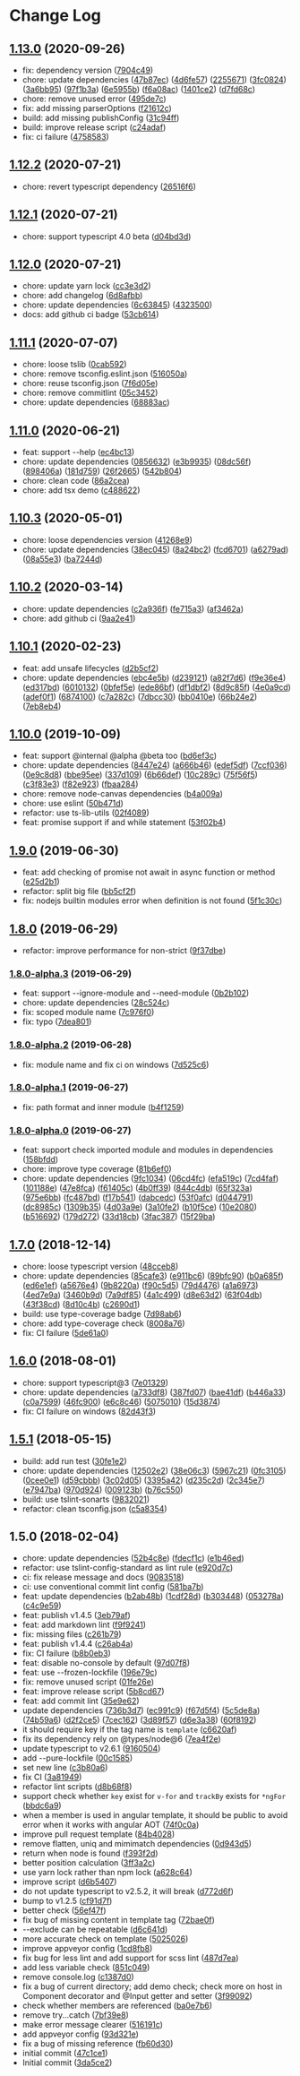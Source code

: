 # Change Log

## [1.13.0](https://github.com/plantain-00/no-unused-export/compare/v1.12.2...v1.13.0) (2020-09-26)
  
* fix: dependency version ([7904c49](https://github.com/plantain-00/no-unused-export/commit/7904c499d3c39118f1d1ca64d13c9bac33f4df3d))
* chore: update dependencies ([47b87ec](https://github.com/plantain-00/no-unused-export/commit/47b87ec49eafa34ecfa80d6f35a00419648024e8)) ([4d6fe57](https://github.com/plantain-00/no-unused-export/commit/4d6fe57174b71e3ee370a1e6b4dc954951f5d54b)) ([2255671](https://github.com/plantain-00/no-unused-export/commit/22556712c1a431b7cebbc8dc74def171fc1e621e)) ([3fc0824](https://github.com/plantain-00/no-unused-export/commit/3fc0824474ffb79e3ec96df1fba81dca974df00c)) ([3a6bb95](https://github.com/plantain-00/no-unused-export/commit/3a6bb9505b76b7f75eb163f26f5508234bd709cb)) ([97f1b3a](https://github.com/plantain-00/no-unused-export/commit/97f1b3ab35ed07235dc69337b925245652247716)) ([6e5955b](https://github.com/plantain-00/no-unused-export/commit/6e5955bd9ffa71a16dcd72993ba42571949463bc)) ([f6a08ac](https://github.com/plantain-00/no-unused-export/commit/f6a08ac8153753c63e8921ed0c22d32dcd5bc38a)) ([1401ce2](https://github.com/plantain-00/no-unused-export/commit/1401ce25dc2a44b02fcf368b0209946c1aff7c60)) ([d7fd68c](https://github.com/plantain-00/no-unused-export/commit/d7fd68c134f8480e86797bcb2d53e1649883b672))
* chore: remove unused error ([495de7c](https://github.com/plantain-00/no-unused-export/commit/495de7ca6a5b548cf8f102a2cc3d24b77f432288))
* fix: add missing parserOptions ([f21612c](https://github.com/plantain-00/no-unused-export/commit/f21612c439cc248a8f610ca3cd6bd35b914b407f))
* build: add missing publishConfig ([31c94ff](https://github.com/plantain-00/no-unused-export/commit/31c94ff465ee47e42d532eb964e9c5516d7efd0b))
* build: improve release script ([c24adaf](https://github.com/plantain-00/no-unused-export/commit/c24adafc92e9450fa6d6bdc146533a22062d0d4b))
* fix: ci failure ([4758583](https://github.com/plantain-00/no-unused-export/commit/47585833a194164098e1c1d1a4f570af18719116))

## [1.12.2](https://github.com/plantain-00/no-unused-export/compare/v1.12.1...v1.12.2) (2020-07-21)
  
* chore: revert typescript dependency ([26516f6](https://github.com/plantain-00/no-unused-export/commit/26516f6c6ba75b5249c30d61d87021fb6378cffb))

## [1.12.1](https://github.com/plantain-00/no-unused-export/compare/v1.12.0...v1.12.1) (2020-07-21)
  
* chore: support typescript 4.0 beta ([d04bd3d](https://github.com/plantain-00/no-unused-export/commit/d04bd3d826cc6bb7919227f8c2b5d49c16a63f5e))

## [1.12.0](https://github.com/plantain-00/no-unused-export/compare/v1.11.1...v1.12.0) (2020-07-21)
  
* chore: update yarn lock ([cc3e3d2](https://github.com/plantain-00/no-unused-export/commit/cc3e3d2bfa96bee74ddd134e42cc80ba4410a116))
* chore: add changelog ([6d8afbb](https://github.com/plantain-00/no-unused-export/commit/6d8afbb6e612d1bb4ccd0211552fbef15b17f550))
* chore: update dependencies ([6c63845](https://github.com/plantain-00/no-unused-export/commit/6c63845db16db0cb0ca6c6e2f47ba967f694e881)) ([4323500](https://github.com/plantain-00/no-unused-export/commit/4323500ad46107886f0892c5f3008ff0b156e42b))
* docs: add github ci badge ([53cb614](https://github.com/plantain-00/no-unused-export/commit/53cb61463d375b6623d92c2c15c5c03e30dad93c))

## [1.11.1](https://github.com/plantain-00/no-unused-export/compare/v1.11.0...v1.11.1) (2020-07-07)
  
* chore: loose tslib ([0cab592](https://github.com/plantain-00/no-unused-export/commit/0cab5921b2ef87c16b6ae5c399398b8e2257f598))
* chore: remove tsconfig.eslint.json ([516050a](https://github.com/plantain-00/no-unused-export/commit/516050a714918e1ce2831cbf6c969641a024d467))
* chore: reuse tsconfig.json ([7f6d05e](https://github.com/plantain-00/no-unused-export/commit/7f6d05e0731058b591feb36e45367b909ecee92a))
* chore: remove commitlint ([05c3452](https://github.com/plantain-00/no-unused-export/commit/05c34521605788636c1d58b13b8fde578e4d80c8))
* chore: update dependencies ([68883ac](https://github.com/plantain-00/no-unused-export/commit/68883ac2aa6c6596bac99fe5e41c52d7e2d1a032))

## [1.11.0](https://github.com/plantain-00/no-unused-export/compare/v1.10.3...v1.11.0) (2020-06-21)
  
* feat: support --help ([ec4bc13](https://github.com/plantain-00/no-unused-export/commit/ec4bc135f4008be95fe0a273fa97df7dbb9e0d84))
* chore: update dependencies ([0856632](https://github.com/plantain-00/no-unused-export/commit/08566321f92666f6571d9a49353e61f4d6d26c22)) ([e3b9935](https://github.com/plantain-00/no-unused-export/commit/e3b9935fb0eff71dc58c1b06c9ae976f46a1ee6b)) ([08dc56f](https://github.com/plantain-00/no-unused-export/commit/08dc56f53c30b509f1d5ebcf58b8da7133ad4bc6)) ([898406a](https://github.com/plantain-00/no-unused-export/commit/898406a3266ab105b5edbf6f09b85eaae4ed31d4)) ([181d759](https://github.com/plantain-00/no-unused-export/commit/181d7597dca0fe934feb56e3323e8f15a5257e53)) ([26f2665](https://github.com/plantain-00/no-unused-export/commit/26f26656bd84ee608b12519485a4010afcc06326)) ([542b804](https://github.com/plantain-00/no-unused-export/commit/542b804103417740ba158ce6a0f59a2138ad5616))
* chore: clean code ([86a2cea](https://github.com/plantain-00/no-unused-export/commit/86a2ceac64297ed4edd1443ed437fc8841351272))
* chore: add tsx demo ([c488622](https://github.com/plantain-00/no-unused-export/commit/c488622afa22a190f8e04c52eda51f3e7a7a2f72))

## [1.10.3](https://github.com/plantain-00/no-unused-export/compare/v1.10.2...v1.10.3) (2020-05-01)
  
* chore: loose dependencies version ([41268e9](https://github.com/plantain-00/no-unused-export/commit/41268e9c210e0a1dd84fc55bfd2d878a8cef95b7))
* chore: update dependencies ([38ec045](https://github.com/plantain-00/no-unused-export/commit/38ec045130d6cd08f79b6f7d21fa26f6668430a3)) ([8a24bc2](https://github.com/plantain-00/no-unused-export/commit/8a24bc22d5658f2d199b28c83cd04cb1bb64993c)) ([fcd6701](https://github.com/plantain-00/no-unused-export/commit/fcd67014d1524e1d0c0d791a820c5d8f8d8df057)) ([a6279ad](https://github.com/plantain-00/no-unused-export/commit/a6279ad6ffc280bafedae35adc610ef8cdccfad7)) ([08a55e3](https://github.com/plantain-00/no-unused-export/commit/08a55e34b8c69d038f3d5a6f9abfccf3dbe96e43)) ([ba7244d](https://github.com/plantain-00/no-unused-export/commit/ba7244d784252eaecad18188100b96a138f6c9d4))

## [1.10.2](https://github.com/plantain-00/no-unused-export/compare/v1.10.1...v1.10.2) (2020-03-14)
  
* chore: update dependencies ([c2a936f](https://github.com/plantain-00/no-unused-export/commit/c2a936f9154b656e98f1d96c08e4e78034d56b38)) ([fe715a3](https://github.com/plantain-00/no-unused-export/commit/fe715a34e162fead81549d470a374c60171439a2)) ([af3462a](https://github.com/plantain-00/no-unused-export/commit/af3462abc0cfea5e501ed0d955ecd5efdfb34193))
* chore: add github ci ([9aa2e41](https://github.com/plantain-00/no-unused-export/commit/9aa2e4155c894ebb8fabd834fa567fcb66fcc696))

## [1.10.1](https://github.com/plantain-00/no-unused-export/compare/v1.10.0...v1.10.1) (2020-02-23)
  
* feat: add unsafe lifecycles ([d2b5cf2](https://github.com/plantain-00/no-unused-export/commit/d2b5cf2d2576cdca5c0d8f8e024e5b63752345b9))
* chore: update dependencies ([ebc4e5b](https://github.com/plantain-00/no-unused-export/commit/ebc4e5b3ea81e6ec4add3550395eacab52091514)) ([d239121](https://github.com/plantain-00/no-unused-export/commit/d23912173ae7b41334b7ae69449dc1ed12660cec)) ([a82f7d6](https://github.com/plantain-00/no-unused-export/commit/a82f7d6c73ab09ac77c5a1a116d27fd4a52729ae)) ([f9e36e4](https://github.com/plantain-00/no-unused-export/commit/f9e36e40f695d5db1be6483979e55ae5d4453489)) ([ed317bd](https://github.com/plantain-00/no-unused-export/commit/ed317bdc421ce94da88c065a6795c1df74112973)) ([6010132](https://github.com/plantain-00/no-unused-export/commit/601013213aff38622b8f646e974bdf52d897619b)) ([0bfef5e](https://github.com/plantain-00/no-unused-export/commit/0bfef5e2fd8a9033d89f4bed1d2f1904f4f4c8b6)) ([ede86bf](https://github.com/plantain-00/no-unused-export/commit/ede86bfde2205faa5464517db32deedad0b49e42)) ([df1dbf2](https://github.com/plantain-00/no-unused-export/commit/df1dbf2632103ab6d4124f1b3162f2a07733c24e)) ([8d9c85f](https://github.com/plantain-00/no-unused-export/commit/8d9c85f476a1587242b8e91f982e578a0e6b34a9)) ([4e0a9cd](https://github.com/plantain-00/no-unused-export/commit/4e0a9cd96a65200bf30f33ff9d393e71b93f0e50)) ([adef0f1](https://github.com/plantain-00/no-unused-export/commit/adef0f1636423dc64153df870d959b0b296012a1)) ([6874100](https://github.com/plantain-00/no-unused-export/commit/6874100ff5f8f6d76f19b2409ea2910911c3b4a2)) ([c7a282c](https://github.com/plantain-00/no-unused-export/commit/c7a282c081febc849bb7acc03bdb77fd82402f50)) ([7dbcc30](https://github.com/plantain-00/no-unused-export/commit/7dbcc305ec13dc677e5bf55dbc4d3082b7716454)) ([bb0410e](https://github.com/plantain-00/no-unused-export/commit/bb0410e37cf4ba786dc16cc4e7226da8099b2e98)) ([66b24e2](https://github.com/plantain-00/no-unused-export/commit/66b24e286ffc5e79973d54217549f9042d46dd8b)) ([7eb8eb4](https://github.com/plantain-00/no-unused-export/commit/7eb8eb4b4647d7b69e18d52e56acf9ac773819c8))

## [1.10.0](https://github.com/plantain-00/no-unused-export/compare/v1.9.0...v1.10.0) (2019-10-09)
  
* feat: support @internal @alpha @beta too ([bd6ef3c](https://github.com/plantain-00/no-unused-export/commit/bd6ef3c367d48f8d748dc5228b2c52b168fb4bb6))
* chore: update dependencies ([8447e24](https://github.com/plantain-00/no-unused-export/commit/8447e2459638d2c7a5a127d026c33acf1d291f9c)) ([a666b46](https://github.com/plantain-00/no-unused-export/commit/a666b46a4bdc8e3f94562754487b8bb2bcd22938)) ([edef5df](https://github.com/plantain-00/no-unused-export/commit/edef5dfe8f8fb9f4ba611a7d125474cab30f2a2a)) ([7ccf036](https://github.com/plantain-00/no-unused-export/commit/7ccf0365e3fe24853c718420a246ab22794eba04)) ([0e9c8d8](https://github.com/plantain-00/no-unused-export/commit/0e9c8d82b40ba6a33333c23dbda19edfd0daafc3)) ([bbe95ee](https://github.com/plantain-00/no-unused-export/commit/bbe95ee9cac5674a0a020e9e135f68ceab471ef7)) ([337d109](https://github.com/plantain-00/no-unused-export/commit/337d1090cd876bf0a8951250386f69554cea9cf2)) ([6b66def](https://github.com/plantain-00/no-unused-export/commit/6b66def1540a6cae1d238021eb79b6c88c06d55b)) ([10c289c](https://github.com/plantain-00/no-unused-export/commit/10c289ca16d2379999fe39d345eb1c1c7287f8c2)) ([75f56f5](https://github.com/plantain-00/no-unused-export/commit/75f56f5f53ffce10ee8658f7a4326ffde5499474)) ([c3f83e3](https://github.com/plantain-00/no-unused-export/commit/c3f83e33eb9249d86fd6069dcb8042548350e27d)) ([f82e923](https://github.com/plantain-00/no-unused-export/commit/f82e923eef44d031450f2925b928b820cfc8d89d)) ([fbaa284](https://github.com/plantain-00/no-unused-export/commit/fbaa28499618fdb05aa037433d467d5caa76d3c2))
* chore: remove node-canvas dependencies ([b4a009a](https://github.com/plantain-00/no-unused-export/commit/b4a009a244ec4747676d9b386af513f98adcca46))
* chore: use eslint ([50b471d](https://github.com/plantain-00/no-unused-export/commit/50b471d2afe867fcc46db6a68d2d79e4a674a9e4))
* refactor: use ts-lib-utils ([02f4089](https://github.com/plantain-00/no-unused-export/commit/02f4089acde655efcbd5dc190e1e4a7c3595e68f))
* feat: promise support if and while statement ([53f02b4](https://github.com/plantain-00/no-unused-export/commit/53f02b4b08d0a1472eb3ea052f48a60cabc5aeb3))

## [1.9.0](https://github.com/plantain-00/no-unused-export/compare/v1.8.0...v1.9.0) (2019-06-30)
  
* feat: add checking of promise not await in async function or method ([e25d2b1](https://github.com/plantain-00/no-unused-export/commit/e25d2b1efe6209e8ceebe79ba979a1f2f097f7f3))
* refactor: split big file ([bb5cf2f](https://github.com/plantain-00/no-unused-export/commit/bb5cf2f903ae5aec070de80dc0163a5f3310df02))
* fix: nodejs builtin modules error when definition is not found ([5f1c30c](https://github.com/plantain-00/no-unused-export/commit/5f1c30c5e5705d9580e414af04d14729d5ddb2ab))

## [1.8.0](https://github.com/plantain-00/no-unused-export/compare/v1.8.0-alpha.3...v1.8.0) (2019-06-29)
  
* refactor: improve performance for non-strict ([9f37dbe](https://github.com/plantain-00/no-unused-export/commit/9f37dbe2b01b86a53eee611196fd9edef024cd1a))

### [1.8.0-alpha.3](https://github.com/plantain-00/no-unused-export/compare/v1.8.0-alpha.2...v1.8.0-alpha.3) (2019-06-29)
  
* feat: support --ignore-module and --need-module ([0b2b102](https://github.com/plantain-00/no-unused-export/commit/0b2b1020e845f039c6896eca471db6d3d3bd4b0d))
* chore: update dependencies ([28c524c](https://github.com/plantain-00/no-unused-export/commit/28c524cd44983bdedcadd2038b69f2996b9aeffd))
* fix: scoped module name ([7c976f0](https://github.com/plantain-00/no-unused-export/commit/7c976f0446f9cb7abc2c23accc523ef395808aba))
* fix: typo ([7dea801](https://github.com/plantain-00/no-unused-export/commit/7dea8010d357ddbc450b8e2d6591fc2f751e60d8))

### [1.8.0-alpha.2](https://github.com/plantain-00/no-unused-export/compare/v1.8.0-alpha.1...v1.8.0-alpha.2) (2019-06-28)
  
* fix: module name and fix ci on windows ([7d525c6](https://github.com/plantain-00/no-unused-export/commit/7d525c6013669c102f6c9aa7184ce67297e92310))

### [1.8.0-alpha.1](https://github.com/plantain-00/no-unused-export/compare/v1.8.0-alpha.0...v1.8.0-alpha.1) (2019-06-27)
  
* fix: path format and inner module ([b4f1259](https://github.com/plantain-00/no-unused-export/commit/b4f1259ea3fd3865c39378d5198b9b6282f0cda4))

### [1.8.0-alpha.0](https://github.com/plantain-00/no-unused-export/compare/v1.7.0...v1.8.0-alpha.0) (2019-06-27)
  
* feat: support check imported module and modules in dependencies ([158bfdd](https://github.com/plantain-00/no-unused-export/commit/158bfdd4a4fa147e84f260c5fe7273ebb02e30a6))
* chore: improve type coverage ([81b6ef0](https://github.com/plantain-00/no-unused-export/commit/81b6ef0aa737c4d5135f6ccab87517361cd67935))
* chore: update dependencies ([9fc1034](https://github.com/plantain-00/no-unused-export/commit/9fc1034486f102d7a059c6fd6ae12b80b2ea2089)) ([06cd4fc](https://github.com/plantain-00/no-unused-export/commit/06cd4fc5450e8d71f4df4d5d990feafac9d3b3b5)) ([efa519c](https://github.com/plantain-00/no-unused-export/commit/efa519c316f9a6d994eddc1d97595e9ffc5da5fc)) ([7cd4faf](https://github.com/plantain-00/no-unused-export/commit/7cd4fafe23e9cc2a37cc2e3f610d81a49aaab48f)) ([101188e](https://github.com/plantain-00/no-unused-export/commit/101188ec38157ba28f4a11d59961eefaceaf6365)) ([47e8fca](https://github.com/plantain-00/no-unused-export/commit/47e8fcad78e032b001ac41c01e2bd0d1701cee74)) ([f61405c](https://github.com/plantain-00/no-unused-export/commit/f61405cc7b93a00326ee7ee7dcc434430391d188)) ([4b0ff39](https://github.com/plantain-00/no-unused-export/commit/4b0ff39aad607a6daa7078e5a93d0d4be8e7c70a)) ([844c4db](https://github.com/plantain-00/no-unused-export/commit/844c4db8fc13d8569408b4f04717822238f0e56f)) ([65f323a](https://github.com/plantain-00/no-unused-export/commit/65f323a9db55a2ab4c00a2f2e5c00e8c7fd8f38a)) ([975e6bb](https://github.com/plantain-00/no-unused-export/commit/975e6bb47e35ac5b8f6a756796e764a2de8da9b4)) ([fc487bd](https://github.com/plantain-00/no-unused-export/commit/fc487bd497290d81050445fe2b02ef5ac5ff1d63)) ([f17b541](https://github.com/plantain-00/no-unused-export/commit/f17b541d4f9d02c720d00c637725c495e08a35a0)) ([dabcedc](https://github.com/plantain-00/no-unused-export/commit/dabcedcd055498db8779f21f13685a8bc80a2633)) ([53f0afc](https://github.com/plantain-00/no-unused-export/commit/53f0afc515930713e9be6d7fe64057e1aea2f3e6)) ([d044791](https://github.com/plantain-00/no-unused-export/commit/d044791c77a373164390f6acd24585e0689c7d67)) ([dc8985c](https://github.com/plantain-00/no-unused-export/commit/dc8985c7970f7781639f6d1e97cc7bc4a265225e)) ([1309b35](https://github.com/plantain-00/no-unused-export/commit/1309b350bd2a071f648d66433a9fb0ac981cb90c)) ([4d03a9e](https://github.com/plantain-00/no-unused-export/commit/4d03a9e71150f57d8f2d0fb860f0f0b666c19ad6)) ([3a10fe2](https://github.com/plantain-00/no-unused-export/commit/3a10fe29ee5774f3338e240ed8fd4c3ac424ea2e)) ([b10f5ce](https://github.com/plantain-00/no-unused-export/commit/b10f5ceb6de5d571d94325140dec992c142b2958)) ([10e2080](https://github.com/plantain-00/no-unused-export/commit/10e2080a7d44e5706d96e033e399f71ab60b2286)) ([b516692](https://github.com/plantain-00/no-unused-export/commit/b516692c843f843ad8a7dcfeddf288e8dc6a72bd)) ([179d272](https://github.com/plantain-00/no-unused-export/commit/179d272cd982ee46ddb00f3d0d362c6e1cedbad6)) ([33d18cb](https://github.com/plantain-00/no-unused-export/commit/33d18cbadf3689a5c8194d5e0266c0bc808ca4aa)) ([3fac387](https://github.com/plantain-00/no-unused-export/commit/3fac387cf1a55dcd06e0384656a93139913a3d00)) ([15f29ba](https://github.com/plantain-00/no-unused-export/commit/15f29bae46011a8bab23e0765e7024e9c4eb5f58))

## [1.7.0](https://github.com/plantain-00/no-unused-export/compare/v1.6.0...v1.7.0) (2018-12-14)
  
* chore: loose typescript version ([48cceb8](https://github.com/plantain-00/no-unused-export/commit/48cceb8fe7678f8443346d52a1146301045334bf))
* chore: update dependencies ([85cafe3](https://github.com/plantain-00/no-unused-export/commit/85cafe335a28707e674cc6d08702318bfca378d5)) ([e911bc6](https://github.com/plantain-00/no-unused-export/commit/e911bc603b1379443184328655d73de517c037a7)) ([89bfc90](https://github.com/plantain-00/no-unused-export/commit/89bfc902f5c9b863c7a897b924b291185c350c2b)) ([b0a685f](https://github.com/plantain-00/no-unused-export/commit/b0a685f7ac3102fe190b2a76c8c71cf17a565614)) ([ed6e1ef](https://github.com/plantain-00/no-unused-export/commit/ed6e1ef032b9baa19958e5332b6a92c77dd3f8b0)) ([a5676e4](https://github.com/plantain-00/no-unused-export/commit/a5676e4ba8b722ece2a4ca533d9cb0cc9406974f)) ([9b8220a](https://github.com/plantain-00/no-unused-export/commit/9b8220af9b347c9f25bf727a1ae54a06cc588119)) ([f90c5d5](https://github.com/plantain-00/no-unused-export/commit/f90c5d5dbea201cbf6e6873ecdb299d79c0542ee)) ([79d4476](https://github.com/plantain-00/no-unused-export/commit/79d4476abf526acbcc601ba51bc26f786d7bd73f)) ([a1a6973](https://github.com/plantain-00/no-unused-export/commit/a1a6973407dc9bf80efb4caeb23199bba14940c1)) ([4ed7e9a](https://github.com/plantain-00/no-unused-export/commit/4ed7e9a7d425096ca85939445928432886f831cf)) ([3460b9d](https://github.com/plantain-00/no-unused-export/commit/3460b9d84ab16995715c7c2574caf0c6fff035fd)) ([7a9df85](https://github.com/plantain-00/no-unused-export/commit/7a9df85fe1bf7fea9831912f88952a22c8648264)) ([4a1c499](https://github.com/plantain-00/no-unused-export/commit/4a1c49924c64500f943ce808f7825d3b59cfa451)) ([d8e63d2](https://github.com/plantain-00/no-unused-export/commit/d8e63d2524acb9acc4dbabc283e960131c1341db)) ([63f04db](https://github.com/plantain-00/no-unused-export/commit/63f04dba2770458fff8943df4c99ae2228295dac)) ([43f38cd](https://github.com/plantain-00/no-unused-export/commit/43f38cd1927b53bd07e73d51f9057f2f4e03a8f9)) ([8d10c4b](https://github.com/plantain-00/no-unused-export/commit/8d10c4b3c3ea613c3e35a2af5dcddecbac95719a)) ([c2690d1](https://github.com/plantain-00/no-unused-export/commit/c2690d133b25c362fcb8878bd61e392008c73aa0))
* build: use type-coverage badge ([7d98ab6](https://github.com/plantain-00/no-unused-export/commit/7d98ab60c352113adf79781284b517803e989a55))
* chore: add type-coverage check ([8008a76](https://github.com/plantain-00/no-unused-export/commit/8008a76663bdd604dde3abbb4d6360ac0c1626ed))
* fix: CI failure ([5de61a0](https://github.com/plantain-00/no-unused-export/commit/5de61a0f85939a374c7d99cb4993d016b1d27b39))

## [1.6.0](https://github.com/plantain-00/no-unused-export/compare/v1.5.1...v1.6.0) (2018-08-01)
  
* chore: support typescript@3 ([7e01329](https://github.com/plantain-00/no-unused-export/commit/7e013296abb285f9a87e08279c07ee0de50c0c94))
* chore: update dependencies ([a733df8](https://github.com/plantain-00/no-unused-export/commit/a733df8c9d35a3c62d10d11f293bb26ed623c851)) ([387fd07](https://github.com/plantain-00/no-unused-export/commit/387fd07a8c112fd242dc7fbacd4d143dc28c0e11)) ([bae41df](https://github.com/plantain-00/no-unused-export/commit/bae41df00edcaa3c1333963840b600b4ebaed603)) ([b446a33](https://github.com/plantain-00/no-unused-export/commit/b446a335ecf9be19ba6f01c6390164eadc477682)) ([c0a7599](https://github.com/plantain-00/no-unused-export/commit/c0a75993605b7896088b7d931f012409e39a63a8)) ([46fc900](https://github.com/plantain-00/no-unused-export/commit/46fc900f76735d7f1e701b35e737236dda0c405c)) ([e6c8c46](https://github.com/plantain-00/no-unused-export/commit/e6c8c461e4ff6becab43a451914c297a27aebd0a)) ([5075010](https://github.com/plantain-00/no-unused-export/commit/50750104ca67a793143239ad8ee426109a4152b0)) ([15d3874](https://github.com/plantain-00/no-unused-export/commit/15d38748f5d55a82ec7fad971399e80ac6fe32cf))
* fix: CI failure on windows ([82d43f3](https://github.com/plantain-00/no-unused-export/commit/82d43f34d2b36c4e0c14b28670749ad737bb24b0))

## [1.5.1](https://github.com/plantain-00/no-unused-export/compare/v1.5.0...v1.5.1) (2018-05-15)
  
* build: add run test ([30fe1e2](https://github.com/plantain-00/no-unused-export/commit/30fe1e27fb46c6fb1093edd412c5cf365ed3779a))
* chore: update dependencies ([12502e2](https://github.com/plantain-00/no-unused-export/commit/12502e2ac6505b32674a49981bda07a7da598af1)) ([38e06c3](https://github.com/plantain-00/no-unused-export/commit/38e06c3af279e812c82a58cff7dc6f267f8d19ab)) ([5967c21](https://github.com/plantain-00/no-unused-export/commit/5967c2171dea030d94526a8b9f47a26f83f2b503)) ([0fc3105](https://github.com/plantain-00/no-unused-export/commit/0fc3105c8c6c3398de00dc5e20a8bc3bb1b36cf6)) ([0cee0e1](https://github.com/plantain-00/no-unused-export/commit/0cee0e17abcac3970a5e9c43d293170ae70d1b52)) ([d59cbbb](https://github.com/plantain-00/no-unused-export/commit/d59cbbb058f3a8fad1bc4bdd8344e6579103aea0)) ([3c02d05](https://github.com/plantain-00/no-unused-export/commit/3c02d0534c7696ab8624b5c1cd09683b0caabe06)) ([3395a42](https://github.com/plantain-00/no-unused-export/commit/3395a429a0f2aa3c8ecbd7a70fe33e2d49973862)) ([d235c2d](https://github.com/plantain-00/no-unused-export/commit/d235c2d2e3997e70ab4affebfefdcb9e71ad073a)) ([2c345e7](https://github.com/plantain-00/no-unused-export/commit/2c345e70393c694534cdbf84768137fcf71ca864)) ([e7947ba](https://github.com/plantain-00/no-unused-export/commit/e7947ba7ec28441c59506c2da44109673b2300cb)) ([970d924](https://github.com/plantain-00/no-unused-export/commit/970d9249a89cfcfb474965f18b48b94fa78a3988)) ([009123b](https://github.com/plantain-00/no-unused-export/commit/009123b50df6eb0707134bc3b81dc325473794c5)) ([b76c550](https://github.com/plantain-00/no-unused-export/commit/b76c550b5e14059e0b029b4e1dc4bd73af03f89b))
* build: use tslint-sonarts ([9832021](https://github.com/plantain-00/no-unused-export/commit/983202153b509f47b3581261e8982a36e952a22c))
* refactor: clean tsconfig.json ([c5a8354](https://github.com/plantain-00/no-unused-export/commit/c5a8354369a3a7ff2ed4935443a96ca057d4785c))

## 1.5.0 (2018-02-04)
  
* chore: update dependencies ([52b4c8e](https://github.com/plantain-00/no-unused-export/commit/52b4c8ef35f8ec1da2b3d54678c9912a4ba716d9)) ([fdecf1c](https://github.com/plantain-00/no-unused-export/commit/fdecf1ca3b5e2977a152755a1958f8723e86c843)) ([e1b46ed](https://github.com/plantain-00/no-unused-export/commit/e1b46ed6fe4040b396e4851ee5e3ac59bbf3c0d6))
* refactor: use tslint-config-standard as lint rule ([e920d7c](https://github.com/plantain-00/no-unused-export/commit/e920d7cb2a6e7f4ad3c603edd7e096960d9dfdaa))
* ci: fix release message and docs ([9083518](https://github.com/plantain-00/no-unused-export/commit/9083518c113f0b419516b711d1bfdb4de49e2367))
* ci: use conventional commit lint config ([581ba7b](https://github.com/plantain-00/no-unused-export/commit/581ba7b6bb59a8ba3edbbefc754c35b8df234112))
* feat: update dependencies ([b2ab48b](https://github.com/plantain-00/no-unused-export/commit/b2ab48b926b798105b05df64dc182e97ab478980)) ([1cdf28d](https://github.com/plantain-00/no-unused-export/commit/1cdf28d9ad3fbbb8d71be6a08a1b11426e7e279f)) ([b303448](https://github.com/plantain-00/no-unused-export/commit/b303448b83b50f204fe972ffaeccc6de12735458)) ([053278a](https://github.com/plantain-00/no-unused-export/commit/053278ae981cd75c4dd2ca22f0bac28a192462d8)) ([c4c9e59](https://github.com/plantain-00/no-unused-export/commit/c4c9e59b02a0b5b66ee23573886664d6a06455e6))
* feat: publish v1.4.5 ([3eb79af](https://github.com/plantain-00/no-unused-export/commit/3eb79afc8e5c47d80cc97337d642290f22d13379))
* feat: add markdown lint ([f9f9241](https://github.com/plantain-00/no-unused-export/commit/f9f92413ec3f9ad45a64085276d1fbb2a83f75fa))
* fix: missing files ([c261b79](https://github.com/plantain-00/no-unused-export/commit/c261b797b083a39f996ada7733c0dbe110547adf))
* feat: publish v1.4.4 ([c26ab4a](https://github.com/plantain-00/no-unused-export/commit/c26ab4a43eced861d3ec9f8656a0c81f365baeb6))
* fix: CI failure ([b8b0eb3](https://github.com/plantain-00/no-unused-export/commit/b8b0eb39537f4a726879bed3cb7bac8fbb510edb))
* feat: disable no-console by default ([97d07f8](https://github.com/plantain-00/no-unused-export/commit/97d07f87f384b58b523309b15567736cfa6dc55f))
* feat: use --frozen-lockfile ([196e79c](https://github.com/plantain-00/no-unused-export/commit/196e79c2954c9a060c96a082e130d2085bb7f448))
* fix: remove unused script ([01fe26e](https://github.com/plantain-00/no-unused-export/commit/01fe26eeebde92303864521dcf5bb983d3b1446c))
* feat: improve release script ([5b8cd67](https://github.com/plantain-00/no-unused-export/commit/5b8cd67b87582eb03920ccbf714fa6b5004ec6a5))
* feat: add commit lint ([35e9e62](https://github.com/plantain-00/no-unused-export/commit/35e9e621a5c5cdc253c32d51849e11ecb6da7c7e))
* update dependencies ([736b3d7](https://github.com/plantain-00/no-unused-export/commit/736b3d7f2477adddf3659c2816144c28c5500877)) ([ec991c9](https://github.com/plantain-00/no-unused-export/commit/ec991c9bdd393606841105b3540207afef1d487a)) ([f67d5f4](https://github.com/plantain-00/no-unused-export/commit/f67d5f435fc1856b1c9325cad68b3e107b40e7cd)) ([5c5de8a](https://github.com/plantain-00/no-unused-export/commit/5c5de8a5b5a05302c1dd26caccd48c26f2dc97d8)) ([74b59a6](https://github.com/plantain-00/no-unused-export/commit/74b59a604f64a18c03e25f019cf7d5cf301d7798)) ([d2f2ce5](https://github.com/plantain-00/no-unused-export/commit/d2f2ce5c8083ea1958f97a8153b4b246bbd3e94a)) ([7cec162](https://github.com/plantain-00/no-unused-export/commit/7cec16287ec48d0fb524496726f65ec3a62d17ef)) ([3d89f57](https://github.com/plantain-00/no-unused-export/commit/3d89f57dc67ff8d9523c23dcf55b01457623f85a)) ([d6e3a38](https://github.com/plantain-00/no-unused-export/commit/d6e3a38686d7b476ac658ed908167e164b327628)) ([60f8192](https://github.com/plantain-00/no-unused-export/commit/60f8192a86db77235675ddddbe43facd28c7b70e))
* it should require key if the tag name is `template` ([c6620af](https://github.com/plantain-00/no-unused-export/commit/c6620afdf9a2e8cf74ae8bce664bfc3296052c2b))
* fix its dependency rely on @types/node@6 ([7ea4f2e](https://github.com/plantain-00/no-unused-export/commit/7ea4f2e3e1a87f808fe90c0c0b0d58da5d6c9bf2))
* update typescript to v2.6.1 ([9160504](https://github.com/plantain-00/no-unused-export/commit/91605042e3ceca543a40c4e1dd27a4f0f3c320cb))
* add --pure-lockfile ([00c1585](https://github.com/plantain-00/no-unused-export/commit/00c158507aefa5010dbb35a04cf82fea4ff24b01))
* set new line ([c3b80a6](https://github.com/plantain-00/no-unused-export/commit/c3b80a6dae0dcfe7d0d946c0d7f7256d549edb24))
* fix CI ([3a81949](https://github.com/plantain-00/no-unused-export/commit/3a81949bcbe596278f8e9f61f70012a38cfd8ce6))
* refactor lint scripts ([d8b68f8](https://github.com/plantain-00/no-unused-export/commit/d8b68f8bbcf112edb2bd85edeb7094d82807459b))
* support check whether `key` exist for `v-for` and `trackBy` exists for `*ngFor` ([bbdc6a9](https://github.com/plantain-00/no-unused-export/commit/bbdc6a90e4a536dc93b4298be7c4bbd0e7f9925b))
* when a member is used in angular template, it should be public to avoid error when it works with angular AOT ([74f0c0a](https://github.com/plantain-00/no-unused-export/commit/74f0c0aba0642e2fbb2eb9f68ef7cb5d07f01e00))
* improve pull request template ([84b4028](https://github.com/plantain-00/no-unused-export/commit/84b4028e79464064941270e4e603a905c124a66f))
* remove flatten, uniq and mimimatch dependencies ([0d943d5](https://github.com/plantain-00/no-unused-export/commit/0d943d5a348413fe8c0c1e03b685a23b81ef8692))
* return when node is found ([f393f2d](https://github.com/plantain-00/no-unused-export/commit/f393f2d98988a2179296efc087eeae47879ec1b1))
* better position calculation ([3ff3a2c](https://github.com/plantain-00/no-unused-export/commit/3ff3a2ccab90c873ba5564e3694cd3fc00bdacc0))
* use yarn lock rather than npm lock ([a628c64](https://github.com/plantain-00/no-unused-export/commit/a628c64a5e2a8bf4fef50ebf11b8cd5f72db1415))
* improve script ([d6b5407](https://github.com/plantain-00/no-unused-export/commit/d6b54076c5326822e57d98d141669f19187b2869))
* do not update typescript to v2.5.2, it will break ([d772d6f](https://github.com/plantain-00/no-unused-export/commit/d772d6ffc4cd5977d2e58b91413b36f37cba040a))
* bump to v1.2.5 ([cf91d7f](https://github.com/plantain-00/no-unused-export/commit/cf91d7f90606de91878e03fc5e516bae77c3b863))
* better check ([56ef47f](https://github.com/plantain-00/no-unused-export/commit/56ef47fc876963b896d8b2fe11e060eb5932da41))
* fix bug of missing content in template tag ([72bae0f](https://github.com/plantain-00/no-unused-export/commit/72bae0f57949f15290ffb75e43b8bebcd05fe2a8))
* --exclude can be repeatable ([d6c641d](https://github.com/plantain-00/no-unused-export/commit/d6c641dcf1768c9e1eee3b420aa1c4ce4b8a8b82))
* more accurate check on template ([5025026](https://github.com/plantain-00/no-unused-export/commit/5025026d1b22a6a35f4a3261340d5e402a7f90f6))
* improve appveyor config ([1cd8fb8](https://github.com/plantain-00/no-unused-export/commit/1cd8fb8a9c52b48a7e627a90d0eff3344432fd43))
* fix bug for less lint and add support for scss lint ([487d7ea](https://github.com/plantain-00/no-unused-export/commit/487d7ea76a65a63c953286274d23bc90d820e347))
* add less variable check ([851c049](https://github.com/plantain-00/no-unused-export/commit/851c049c71ec588618c233daabee6100186ce728))
* remove console.log ([c1387d0](https://github.com/plantain-00/no-unused-export/commit/c1387d0f2248834e415dd8b3a25ac1a89e53d4d4))
* fix a bug of current directory; add demo check; check more on host in Component decorator and @Input getter and setter ([3f99092](https://github.com/plantain-00/no-unused-export/commit/3f9909246be578bb8fd0825245cc2ead1abb2e6c))
* check whether members are referenced ([ba0e7b6](https://github.com/plantain-00/no-unused-export/commit/ba0e7b62781efe031cd56312c7277887c38ffece))
* remove try...catch ([7bf39e8](https://github.com/plantain-00/no-unused-export/commit/7bf39e84a26e9fdbcbc27a815ebb01cd75b5c5db))
* make error message clearer ([516191c](https://github.com/plantain-00/no-unused-export/commit/516191c04f1a0d30ad0cb3d0bcdd9cd49fce876e))
* add appveyor config ([93d321e](https://github.com/plantain-00/no-unused-export/commit/93d321e5fb846c6af67c323122b5a0855a441cc1))
* fix a bug of missing reference ([fb60d30](https://github.com/plantain-00/no-unused-export/commit/fb60d30f3016ca026fc515702e81b8db71e0b355))
* initial commit ([47c1ce1](https://github.com/plantain-00/no-unused-export/commit/47c1ce10020fec3b2e11cebfeaaa224de792a3b3))
* Initial commit ([3da5ce2](https://github.com/plantain-00/no-unused-export/commit/3da5ce23191fa144ef6b506dac5bf91fbb15990b))
